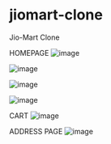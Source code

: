 # jiomart-clone
Jio-Mart Clone

HOMEPAGE
![image](https://github.com/iamsaurabh7/jiomart-clone/assets/91486795/e925ba2a-7e18-43fb-b50b-b0b3767765d8)

![image](https://github.com/iamsaurabh7/jiomart-clone/assets/91486795/7985f11b-c89c-48a2-9c1b-de80a2e730a0)

![image](https://github.com/iamsaurabh7/jiomart-clone/assets/91486795/503d5f1c-34fd-4a79-a632-ad4c6d8291ef)

![image](https://github.com/iamsaurabh7/jiomart-clone/assets/91486795/28563b41-ecfc-4b15-b042-4a65205b1103)


CART
![image](https://github.com/iamsaurabh7/jiomart-clone/assets/91486795/807e4473-a6f1-4261-9a0d-68584676f6e1)

ADDRESS PAGE
![image](https://github.com/iamsaurabh7/jiomart-clone/assets/91486795/6543c3cf-6982-4d84-a2a3-9c435fa3a0e8)
